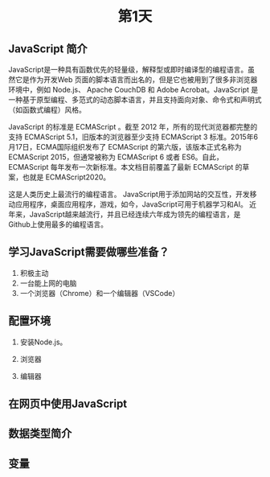 # <center>第1天</center>

## JavaScript 简介

JavaScript是一种具有函数优先的轻量级，解释型或即时编译型的编程语言。虽然它是作为开发Web 页面的脚本语言而出名的，但是它也被用到了很多非浏览器环境中，例如 Node.js、 Apache CouchDB 和 Adobe Acrobat。JavaScript 是一种基于原型编程、多范式的动态脚本语言，并且支持面向对象、命令式和声明式（如函数式编程）风格。

JavaScript 的标准是 ECMAScript 。截至 2012 年，所有的现代浏览器都完整的支持 ECMAScript 5.1，旧版本的浏览器至少支持 ECMAScript 3 标准。2015年6月17日，ECMA国际组织发布了 ECMAScript 的第六版，该版本正式名称为 ECMAScript 2015，但通常被称为 ECMAScript 6 或者 ES6。自此，ECMAScript 每年发布一次新标准。本文档目前覆盖了最新 ECMAScript 的草案，也就是 ECMAScript2020。

这是人类历史上最流行的编程语言。 JavaScript用于添加网站的交互性，开发移动应用程序，桌面应用程序，游戏，如今，JavaScript可用于机器学习和AI。 近年来，JavaScript越来越流行，并且已经连续六年成为领先的编程语言，是Github上使用最多的编程语言。

## 学习JavaScript需要做哪些准备？

1. 积极主动
2. 一台能上网的电脑
3. 一个浏览器（Chrome）和一个编辑器（VSCode）

## 配置环境

1. 安装Node.js。

2. 浏览器

3. 编辑器

## 在网页中使用JavaScript

## 数据类型简介

## 变量